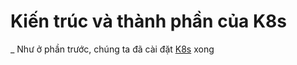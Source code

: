 # Kiến trúc và thành phần của K8s
_ Như ở phần trước, chúng ta đã cài đặt [K8s](https://github.com/vuvandang1995/2019_VVD/blob/master/Kubernetes/Install_K8s.md) xong
